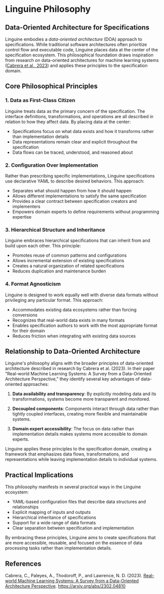 # Linguine Philosophy

## Data-Oriented Architecture for Specifications

Linguine embodies a *data-oriented architecture* (DOA) approach to specifications. While traditional software architectures often prioritize control flow and executable code, Linguine places data at the center of the specification ecosystem. This philosophical foundation draws inspiration from research on data-oriented architectures for machine learning systems ([Cabrera et al., 2023](https://arxiv.org/abs/2302.04810)) and applies these principles to the specification domain.

## Core Philosophical Principles

### 1. Data as First-Class Citizen

Linguine treats data as the primary concern of the specification. The interface definitions, transformations, and operations are all described in relation to how they affect data. By placing data at the center:

- Specifications focus on what data exists and how it transforms rather than implementation details
- Data representations remain clear and explicit throughout the specification
- Data flows can be traced, understood, and reasoned about

### 2. Configuration Over Implementation

Rather than prescribing specific implementations, Linguine specifications use declarative YAML to describe desired behaviors. This approach:

- Separates what should happen from how it should happen
- Allows different implementations to satisfy the same specification
- Provides a clear contract between specification creators and implementers
- Empowers domain experts to define requirements without programming expertise

### 3. Hierarchical Structure and Inheritance

Linguine embraces hierarchical specifications that can inherit from and build upon each other. This principle:

- Promotes reuse of common patterns and configurations
- Allows incremental extension of existing specifications
- Creates a natural organization of related specifications
- Reduces duplication and maintenance burden

### 4. Format Agnosticism

Linguine is designed to work equally well with diverse data formats without privileging any particular format. This approach:

- Accommodates existing data ecosystems rather than forcing conversions
- Recognizes that real-world data exists in many formats
- Enables specification authors to work with the most appropriate format for their domain
- Reduces friction when integrating with existing data sources

## Relationship to Data-Oriented Architecture

Linguine's philosophy aligns with the broader principles of data-oriented architecture described in research by Cabrera et al. (2023). In their paper "Real-world Machine Learning Systems: A Survey from a Data-Oriented Architecture Perspective," they identify several key advantages of data-oriented approaches:

1. **Data availability and transparency**: By explicitly modeling data and its transformations, systems become more transparent and monitored.

2. **Decoupled components**: Components interact through data rather than tightly coupled interfaces, creating more flexible and maintainable systems.

3. **Domain expert accessibility**: The focus on data rather than implementation details makes systems more accessible to domain experts.

Linguine applies these principles to the specification domain, creating a framework that emphasizes data flows, transformations, and representations while leaving implementation details to individual systems.

## Practical Implications

This philosophy manifests in several practical ways in the Linguine ecosystem:

- YAML-based configuration files that describe data structures and relationships
- Explicit mapping of inputs and outputs
- Hierarchical inheritance of specifications
- Support for a wide range of data formats
- Clear separation between specification and implementation

By embracing these principles, Linguine aims to create specifications that are more accessible, reusable, and focused on the essence of data processing tasks rather than implementation details.

## References

 Cabrera, C., Paleyes, A., Thodoroff, P., and Lawrence, N. D. (2023). [Real-world Machine Learning Systems: A Survey from a Data-Oriented Architecture Perspective](https://arxiv.org/abs/2302.04810). https://arxiv.org/abs/2302.04810